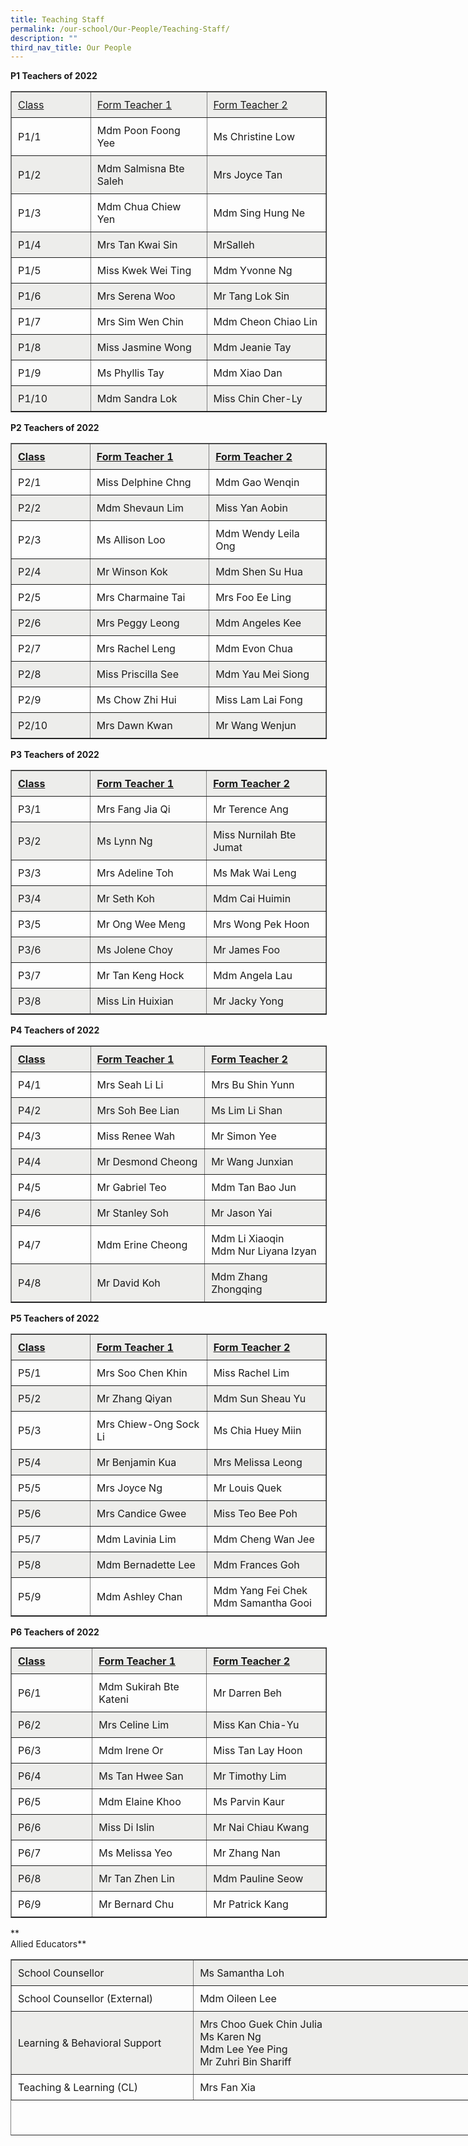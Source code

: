 ```yaml
---
title: Teaching Staff
permalink: /our-school/Our-People/Teaching-Staff/
description: ""
third_nav_title: Our People
---
```

**P1 Teachers of 2022**

<table dir="ltr" border="1" cellspacing="0" cellpadding="0" style="box-sizing: inherit; border-collapse: collapse; border-spacing: 0px;"><colgroup style="box-sizing: inherit;"><col width="175" style="box-sizing: inherit;"><col width="265" style="box-sizing: inherit;"><col width="274" style="box-sizing: inherit;"></colgroup><tbody style="box-sizing: inherit;"><tr style="box-sizing: inherit; background-color: rgb(237, 237, 235);"><td data-sheets-value="{&quot;1&quot;:2,&quot;2&quot;:&quot;Class&quot;}" style="box-sizing: inherit; padding: 10px;"><span style="box-sizing: inherit; text-decoration: underline;">Class</span></td><td data-sheets-value="{&quot;1&quot;:2,&quot;2&quot;:&quot;Form Teacher 1&quot;}" style="box-sizing: inherit; padding: 10px;"><span style="box-sizing: inherit; text-decoration: underline;">Form Teacher 1</span></td><td data-sheets-value="{&quot;1&quot;:2,&quot;2&quot;:&quot;Form Teacher 2&quot;}" style="box-sizing: inherit; padding: 10px;"><span style="box-sizing: inherit; text-decoration: underline;">Form Teacher 2</span></td></tr><tr style="box-sizing: inherit;"><td data-sheets-value="{&quot;1&quot;:2,&quot;2&quot;:&quot;P1/1&quot;}" style="box-sizing: inherit; padding: 10px;">P1/1</td><td data-sheets-value="{&quot;1&quot;:2,&quot;2&quot;:&quot;Poon Foong Yee&quot;}" style="box-sizing: inherit; padding: 10px;">Mdm Poon Foong Yee</td><td data-sheets-value="{&quot;1&quot;:2,&quot;2&quot;:&quot;Christine Low &quot;}" style="box-sizing: inherit; padding: 10px;">Ms Christine Low</td></tr><tr style="box-sizing: inherit; background-color: rgb(237, 237, 235);"><td data-sheets-value="{&quot;1&quot;:2,&quot;2&quot;:&quot;P1/2&quot;}" style="box-sizing: inherit; padding: 10px;">P1/2</td><td data-sheets-value="{&quot;1&quot;:2,&quot;2&quot;:&quot;Salmisna Bte Saleh&quot;}" style="box-sizing: inherit; padding: 10px;">Mdm Salmisna Bte Saleh</td><td data-sheets-value="{&quot;1&quot;:2,&quot;2&quot;:&quot;Joyce Tan&quot;}" style="box-sizing: inherit; padding: 10px;">Mrs Joyce Tan</td></tr><tr style="box-sizing: inherit;"><td data-sheets-value="{&quot;1&quot;:2,&quot;2&quot;:&quot;P1/3&quot;}" style="box-sizing: inherit; padding: 10px;">P1/3</td><td data-sheets-value="{&quot;1&quot;:2,&quot;2&quot;:&quot;Chua Chiew Yen&quot;}" style="box-sizing: inherit; padding: 10px;">Mdm Chua Chiew Yen</td><td data-sheets-value="{&quot;1&quot;:2,&quot;2&quot;:&quot;Sing Hung Ne&quot;}" style="box-sizing: inherit; padding: 10px;">Mdm Sing Hung Ne</td></tr><tr style="box-sizing: inherit; background-color: rgb(237, 237, 235);"><td data-sheets-value="{&quot;1&quot;:2,&quot;2&quot;:&quot;P1/4&quot;}" style="box-sizing: inherit; padding: 10px;">P1/4</td><td data-sheets-value="{&quot;1&quot;:2,&quot;2&quot;:&quot;Tan Kwai Sin&quot;}" style="box-sizing: inherit; padding: 10px;">Mrs Tan Kwai Sin</td><td data-sheets-value="{&quot;1&quot;:2,&quot;2&quot;:&quot;Salleh B Farai Bajrai&quot;}" style="box-sizing: inherit; padding: 10px;">MrSalleh</td></tr><tr style="box-sizing: inherit;"><td data-sheets-value="{&quot;1&quot;:2,&quot;2&quot;:&quot;P1/5&quot;}" style="box-sizing: inherit; padding: 10px;">P1/5</td><td data-sheets-value="{&quot;1&quot;:2,&quot;2&quot;:&quot;Kwek Wei Ting&quot;}" style="box-sizing: inherit; padding: 10px;">Miss Kwek Wei Ting</td><td data-sheets-value="{&quot;1&quot;:2,&quot;2&quot;:&quot;Yvonne Ng&quot;}" style="box-sizing: inherit; padding: 10px;">Mdm Yvonne Ng</td></tr><tr style="box-sizing: inherit; background-color: rgb(237, 237, 235);"><td data-sheets-value="{&quot;1&quot;:2,&quot;2&quot;:&quot;P1/6&quot;}" style="box-sizing: inherit; padding: 10px;">P1/6</td><td data-sheets-value="{&quot;1&quot;:2,&quot;2&quot;:&quot;Serena Woo&quot;}" style="box-sizing: inherit; padding: 10px;">Mrs Serena Woo</td><td data-sheets-value="{&quot;1&quot;:2,&quot;2&quot;:&quot;Tang Lok Sin&quot;}" style="box-sizing: inherit; padding: 10px;">Mr Tang Lok Sin</td></tr><tr style="box-sizing: inherit;"><td data-sheets-value="{&quot;1&quot;:2,&quot;2&quot;:&quot;P1/7&quot;}" style="box-sizing: inherit; padding: 10px;">P1/7</td><td data-sheets-value="{&quot;1&quot;:2,&quot;2&quot;:&quot;Sim Wen Chin&quot;}" style="box-sizing: inherit; padding: 10px;">Mrs Sim Wen Chin</td><td data-sheets-value="{&quot;1&quot;:2,&quot;2&quot;:&quot;Cheon Chiao Lin&quot;}" style="box-sizing: inherit; padding: 10px;">Mdm Cheon Chiao Lin</td></tr><tr style="box-sizing: inherit; background-color: rgb(237, 237, 235);"><td data-sheets-value="{&quot;1&quot;:2,&quot;2&quot;:&quot;P1/8&quot;}" style="box-sizing: inherit; padding: 10px;">P1/8</td><td data-sheets-value="{&quot;1&quot;:2,&quot;2&quot;:&quot;Jasmine Wong&quot;}" style="box-sizing: inherit; padding: 10px;">Miss Jasmine Wong</td><td data-sheets-value="{&quot;1&quot;:2,&quot;2&quot;:&quot;Jeanie Tay&quot;}" style="box-sizing: inherit; padding: 10px;">Mdm Jeanie Tay</td></tr><tr style="box-sizing: inherit;"><td data-sheets-value="{&quot;1&quot;:2,&quot;2&quot;:&quot;P1/9&quot;}" style="box-sizing: inherit; padding: 10px;">P1/9</td><td data-sheets-value="{&quot;1&quot;:2,&quot;2&quot;:&quot;Phyllis Tay&quot;}" style="box-sizing: inherit; padding: 10px;">Ms Phyllis Tay</td><td data-sheets-value="{&quot;1&quot;:2,&quot;2&quot;:&quot;Xiao Dan&quot;}" style="box-sizing: inherit; padding: 10px;">Mdm Xiao Dan</td></tr><tr style="box-sizing: inherit; background-color: rgb(237, 237, 235);"><td data-sheets-value="{&quot;1&quot;:2,&quot;2&quot;:&quot;P1/10&quot;}" style="box-sizing: inherit; padding: 10px;">P1/10</td><td data-sheets-value="{&quot;1&quot;:2,&quot;2&quot;:&quot;Sandra Lok&quot;}" style="box-sizing: inherit; padding: 10px;">Mdm Sandra Lok</td><td data-sheets-value="{&quot;1&quot;:2,&quot;2&quot;:&quot;Chin Cher-Ly&quot;}" style="box-sizing: inherit; padding: 10px;">Miss Chin Cher-Ly</td></tr></tbody></table>

**P2 Teachers of 2022**

<table dir="ltr" border="1" cellspacing="0" cellpadding="0" style="box-sizing: inherit; border-collapse: collapse; border-spacing: 0px;"><colgroup style="box-sizing: inherit;"><col width="175" style="box-sizing: inherit;"><col width="265" style="box-sizing: inherit;"><col width="274" style="box-sizing: inherit;"></colgroup><tbody style="box-sizing: inherit;"><tr style="box-sizing: inherit; background-color: rgb(237, 237, 235);"><td data-sheets-value="{&quot;1&quot;:2,&quot;2&quot;:&quot;Class&quot;}" style="box-sizing: inherit; padding: 10px;"><span style="box-sizing: inherit; text-decoration: underline;"><strong style="box-sizing: inherit; font-weight: bold;">Class</strong></span></td><td data-sheets-value="{&quot;1&quot;:2,&quot;2&quot;:&quot;Form Teacher 1&quot;}" style="box-sizing: inherit; padding: 10px;"><span style="box-sizing: inherit; text-decoration: underline;"><strong style="box-sizing: inherit; font-weight: bold;">Form Teacher 1</strong></span></td><td data-sheets-value="{&quot;1&quot;:2,&quot;2&quot;:&quot;Form Teacher 2&quot;}" style="box-sizing: inherit; padding: 10px;"><span style="box-sizing: inherit; text-decoration: underline;"><strong style="box-sizing: inherit; font-weight: bold;">Form Teacher 2</strong></span></td></tr><tr style="box-sizing: inherit;"><td data-sheets-value="{&quot;1&quot;:2,&quot;2&quot;:&quot;P2/1&quot;}" style="box-sizing: inherit; padding: 10px;">P2/1</td><td data-sheets-value="{&quot;1&quot;:2,&quot;2&quot;:&quot;Delphine Chng&quot;}" style="box-sizing: inherit; padding: 10px;">Miss Delphine Chng</td><td data-sheets-value="{&quot;1&quot;:2,&quot;2&quot;:&quot;Gao Wenqin&quot;}" style="box-sizing: inherit; padding: 10px;">Mdm Gao Wenqin</td></tr><tr style="box-sizing: inherit; background-color: rgb(237, 237, 235);"><td data-sheets-value="{&quot;1&quot;:2,&quot;2&quot;:&quot;P2/2&quot;}" style="box-sizing: inherit; padding: 10px;">P2/2</td><td data-sheets-value="{&quot;1&quot;:2,&quot;2&quot;:&quot;Shevaun Lim&quot;}" style="box-sizing: inherit; padding: 10px;">Mdm Shevaun Lim</td><td data-sheets-value="{&quot;1&quot;:2,&quot;2&quot;:&quot;Yan Aobin&quot;}" style="box-sizing: inherit; padding: 10px;">Miss Yan Aobin</td></tr><tr style="box-sizing: inherit;"><td data-sheets-value="{&quot;1&quot;:2,&quot;2&quot;:&quot;P2/3&quot;}" style="box-sizing: inherit; padding: 10px;">P2/3</td><td data-sheets-value="{&quot;1&quot;:2,&quot;2&quot;:&quot;Allison Loo&quot;}" style="box-sizing: inherit; padding: 10px;">Ms Allison Loo</td><td data-sheets-value="{&quot;1&quot;:2,&quot;2&quot;:&quot;Wendy Leila Ong&quot;}" style="box-sizing: inherit; padding: 10px;">Mdm Wendy Leila Ong</td></tr><tr style="box-sizing: inherit; background-color: rgb(237, 237, 235);"><td data-sheets-value="{&quot;1&quot;:2,&quot;2&quot;:&quot;P2/4&quot;}" style="box-sizing: inherit; padding: 10px;">P2/4</td><td data-sheets-value="{&quot;1&quot;:2,&quot;2&quot;:&quot;Winson Kok&quot;}" style="box-sizing: inherit; padding: 10px;">Mr Winson Kok</td><td data-sheets-value="{&quot;1&quot;:2,&quot;2&quot;:&quot;Shen Su Hua&quot;}" style="box-sizing: inherit; padding: 10px;">Mdm Shen Su Hua</td></tr><tr style="box-sizing: inherit;"><td data-sheets-value="{&quot;1&quot;:2,&quot;2&quot;:&quot;P2/5&quot;}" style="box-sizing: inherit; padding: 10px;">P2/5</td><td data-sheets-value="{&quot;1&quot;:2,&quot;2&quot;:&quot;Charmaine Tai&quot;}" style="box-sizing: inherit; padding: 10px;">Mrs Charmaine Tai</td><td data-sheets-value="{&quot;1&quot;:2,&quot;2&quot;:&quot;Foo Ee Ling&quot;}" style="box-sizing: inherit; padding: 10px;">Mrs Foo Ee Ling</td></tr><tr style="box-sizing: inherit; background-color: rgb(237, 237, 235);"><td data-sheets-value="{&quot;1&quot;:2,&quot;2&quot;:&quot;P2/6&quot;}" style="box-sizing: inherit; padding: 10px;">P2/6</td><td data-sheets-value="{&quot;1&quot;:2,&quot;2&quot;:&quot;Peggy Leong&quot;}" style="box-sizing: inherit; padding: 10px;">Mrs Peggy Leong</td><td data-sheets-value="{&quot;1&quot;:2,&quot;2&quot;:&quot;Angeles Kee&quot;}" style="box-sizing: inherit; padding: 10px;">Mdm Angeles Kee</td></tr><tr style="box-sizing: inherit;"><td data-sheets-value="{&quot;1&quot;:2,&quot;2&quot;:&quot;P2/7&quot;}" style="box-sizing: inherit; padding: 10px;">P2/7</td><td data-sheets-value="{&quot;1&quot;:2,&quot;2&quot;:&quot;Rachel Koh&quot;}" style="box-sizing: inherit; padding: 10px;">Mrs Rachel Leng</td><td data-sheets-value="{&quot;1&quot;:2,&quot;2&quot;:&quot;Evon Chua&quot;}" style="box-sizing: inherit; padding: 10px;">Mdm Evon Chua</td></tr><tr style="box-sizing: inherit; background-color: rgb(237, 237, 235);"><td data-sheets-value="{&quot;1&quot;:2,&quot;2&quot;:&quot;P2/8&quot;}" style="box-sizing: inherit; padding: 10px;">P2/8</td><td data-sheets-value="{&quot;1&quot;:2,&quot;2&quot;:&quot;Priscilla See&quot;}" style="box-sizing: inherit; padding: 10px;">Miss Priscilla See</td><td data-sheets-value="{&quot;1&quot;:2,&quot;2&quot;:&quot;Yau Mei Siong&quot;}" style="box-sizing: inherit; padding: 10px;">Mdm Yau Mei Siong</td></tr><tr style="box-sizing: inherit;"><td data-sheets-value="{&quot;1&quot;:2,&quot;2&quot;:&quot;P2/9&quot;}" style="box-sizing: inherit; padding: 10px;">P2/9</td><td data-sheets-value="{&quot;1&quot;:2,&quot;2&quot;:&quot;Chow Zhi Hui&quot;}" style="box-sizing: inherit; padding: 10px;">Ms Chow Zhi Hui</td><td data-sheets-value="{&quot;1&quot;:2,&quot;2&quot;:&quot;Lam Lai Fong&quot;}" style="box-sizing: inherit; padding: 10px;">Miss Lam Lai Fong</td></tr><tr style="box-sizing: inherit; background-color: rgb(237, 237, 235);"><td data-sheets-value="{&quot;1&quot;:2,&quot;2&quot;:&quot;P2/10&quot;}" style="box-sizing: inherit; padding: 10px;">P2/10</td><td data-sheets-value="{&quot;1&quot;:2,&quot;2&quot;:&quot;Dawn Kwan&quot;}" style="box-sizing: inherit; padding: 10px;">Mrs Dawn Kwan</td><td data-sheets-value="{&quot;1&quot;:2,&quot;2&quot;:&quot;Wang Wenjun&quot;}" style="box-sizing: inherit; padding: 10px;">Mr Wang Wenjun</td></tr></tbody></table>

**P3 Teachers of 2022**

<table dir="ltr" border="1" cellspacing="0" cellpadding="0" style="box-sizing: inherit; border-collapse: collapse; border-spacing: 0px;"><colgroup style="box-sizing: inherit;"><col width="175" style="box-sizing: inherit;"><col width="265" style="box-sizing: inherit;"><col width="274" style="box-sizing: inherit;"></colgroup><tbody style="box-sizing: inherit;"><tr style="box-sizing: inherit; background-color: rgb(237, 237, 235);"><td data-sheets-value="{&quot;1&quot;:2,&quot;2&quot;:&quot;Class&quot;}" style="box-sizing: inherit; padding: 10px;"><span style="box-sizing: inherit; text-decoration: underline;"><strong style="box-sizing: inherit; font-weight: bold;">Class</strong></span></td><td data-sheets-value="{&quot;1&quot;:2,&quot;2&quot;:&quot;Form Teacher 1&quot;}" style="box-sizing: inherit; padding: 10px;"><span style="box-sizing: inherit; text-decoration: underline;"><strong style="box-sizing: inherit; font-weight: bold;">Form Teacher 1</strong></span></td><td data-sheets-value="{&quot;1&quot;:2,&quot;2&quot;:&quot;Form Teacher 2&quot;}" style="box-sizing: inherit; padding: 10px;"><span style="box-sizing: inherit; text-decoration: underline;"><strong style="box-sizing: inherit; font-weight: bold;">Form Teacher 2</strong></span></td></tr><tr style="box-sizing: inherit;"><td data-sheets-value="{&quot;1&quot;:2,&quot;2&quot;:&quot;P3/1&quot;}" style="box-sizing: inherit; padding: 10px;">P3/1</td><td data-sheets-value="{&quot;1&quot;:2,&quot;2&quot;:&quot;Fang Jia Qi&quot;}" style="box-sizing: inherit; padding: 10px;">Mrs Fang Jia Qi</td><td data-sheets-value="{&quot;1&quot;:2,&quot;2&quot;:&quot;Terence Ang&quot;}" style="box-sizing: inherit; padding: 10px;">Mr Terence Ang</td></tr><tr style="box-sizing: inherit; background-color: rgb(237, 237, 235);"><td data-sheets-value="{&quot;1&quot;:2,&quot;2&quot;:&quot;P3/2&quot;}" style="box-sizing: inherit; padding: 10px;">P3/2</td><td data-sheets-value="{&quot;1&quot;:2,&quot;2&quot;:&quot;Lynn Ng&quot;}" style="box-sizing: inherit; padding: 10px;">Ms Lynn Ng</td><td data-sheets-value="{&quot;1&quot;:2,&quot;2&quot;:&quot;Nurnilah Bte Jumat&quot;}" style="box-sizing: inherit; padding: 10px;">Miss Nurnilah Bte Jumat</td></tr><tr style="box-sizing: inherit;"><td data-sheets-value="{&quot;1&quot;:2,&quot;2&quot;:&quot;P3/3&quot;}" style="box-sizing: inherit; padding: 10px;">P3/3</td><td data-sheets-value="{&quot;1&quot;:2,&quot;2&quot;:&quot;Adeline Toh&quot;}" style="box-sizing: inherit; padding: 10px;">Mrs Adeline Toh</td><td data-sheets-value="{&quot;1&quot;:2,&quot;2&quot;:&quot;Mak Wai Leng&quot;}" style="box-sizing: inherit; padding: 10px;">Ms Mak Wai Leng</td></tr><tr style="box-sizing: inherit; background-color: rgb(237, 237, 235);"><td data-sheets-value="{&quot;1&quot;:2,&quot;2&quot;:&quot;P3/4&quot;}" style="box-sizing: inherit; padding: 10px;">P3/4</td><td data-sheets-value="{&quot;1&quot;:2,&quot;2&quot;:&quot;Seth Koh&quot;}" style="box-sizing: inherit; padding: 10px;">Mr Seth Koh</td><td data-sheets-value="{&quot;1&quot;:2,&quot;2&quot;:&quot;Cai Huimin&quot;}" style="box-sizing: inherit; padding: 10px;">Mdm Cai Huimin</td></tr><tr style="box-sizing: inherit;"><td data-sheets-value="{&quot;1&quot;:2,&quot;2&quot;:&quot;P3/5&quot;}" style="box-sizing: inherit; padding: 10px;">P3/5</td><td data-sheets-value="{&quot;1&quot;:2,&quot;2&quot;:&quot;Ong Wee Meng&quot;}" style="box-sizing: inherit; padding: 10px;">Mr Ong Wee Meng</td><td data-sheets-value="{&quot;1&quot;:2,&quot;2&quot;:&quot;Wong Pek Hoon&quot;}" style="box-sizing: inherit; padding: 10px;">Mrs Wong Pek Hoon</td></tr><tr style="box-sizing: inherit; background-color: rgb(237, 237, 235);"><td data-sheets-value="{&quot;1&quot;:2,&quot;2&quot;:&quot;P3/6&quot;}" style="box-sizing: inherit; padding: 10px;">P3/6</td><td data-sheets-value="{&quot;1&quot;:2,&quot;2&quot;:&quot;Jolene Choy&quot;}" style="box-sizing: inherit; padding: 10px;">Ms Jolene Choy</td><td data-sheets-value="{&quot;1&quot;:2,&quot;2&quot;:&quot;James Foo&quot;}" style="box-sizing: inherit; padding: 10px;">Mr James Foo</td></tr><tr style="box-sizing: inherit;"><td data-sheets-value="{&quot;1&quot;:2,&quot;2&quot;:&quot;P3/7&quot;}" style="box-sizing: inherit; padding: 10px;">P3/7</td><td data-sheets-value="{&quot;1&quot;:2,&quot;2&quot;:&quot;Tan Keng Hock&quot;}" style="box-sizing: inherit; padding: 10px;">Mr Tan Keng Hock</td><td data-sheets-value="{&quot;1&quot;:2,&quot;2&quot;:&quot;Angela Lau&quot;}" style="box-sizing: inherit; padding: 10px;">Mdm Angela Lau</td></tr><tr style="box-sizing: inherit; background-color: rgb(237, 237, 235);"><td data-sheets-value="{&quot;1&quot;:2,&quot;2&quot;:&quot;P3/8&quot;}" style="box-sizing: inherit; padding: 10px;">P3/8</td><td data-sheets-value="{&quot;1&quot;:2,&quot;2&quot;:&quot;Lin Huixian&quot;}" style="box-sizing: inherit; padding: 10px;">Miss Lin Huixian</td><td data-sheets-value="{&quot;1&quot;:2,&quot;2&quot;:&quot;Jacky Yong&quot;}" style="box-sizing: inherit; padding: 10px;">Mr Jacky Yong</td></tr></tbody></table>

**P4 Teachers of 2022**

<table dir="ltr" border="1" cellspacing="0" cellpadding="0" style="box-sizing: inherit; border-collapse: collapse; border-spacing: 0px;"><colgroup style="box-sizing: inherit;"><col width="175" style="box-sizing: inherit;"><col width="252" style="box-sizing: inherit;"><col width="265" style="box-sizing: inherit;"></colgroup><tbody style="box-sizing: inherit;"><tr style="box-sizing: inherit; background-color: rgb(237, 237, 235);"><td data-sheets-value="{&quot;1&quot;:2,&quot;2&quot;:&quot;Class&quot;}" style="box-sizing: inherit; padding: 10px;"><span style="box-sizing: inherit; text-decoration: underline;"><strong style="box-sizing: inherit; font-weight: bold;">Class</strong></span></td><td data-sheets-value="{&quot;1&quot;:2,&quot;2&quot;:&quot;Form Teacher 1&quot;}" style="box-sizing: inherit; padding: 10px;"><span style="box-sizing: inherit; text-decoration: underline;"><strong style="box-sizing: inherit; font-weight: bold;">Form Teacher 1</strong></span></td><td data-sheets-value="{&quot;1&quot;:2,&quot;2&quot;:&quot;Form Teacher 2&quot;}" style="box-sizing: inherit; padding: 10px;"><span style="box-sizing: inherit; text-decoration: underline;"><strong style="box-sizing: inherit; font-weight: bold;">Form Teacher 2</strong></span></td></tr><tr style="box-sizing: inherit;"><td data-sheets-value="{&quot;1&quot;:2,&quot;2&quot;:&quot;P4/1&quot;}" style="box-sizing: inherit; padding: 10px;">P4/1</td><td data-sheets-value="{&quot;1&quot;:2,&quot;2&quot;:&quot;Seah Li Li&quot;}" style="box-sizing: inherit; padding: 10px;">Mrs Seah Li Li</td><td data-sheets-value="{&quot;1&quot;:2,&quot;2&quot;:&quot;Bu Shin Yunn&quot;}" style="box-sizing: inherit; padding: 10px;">Mrs Bu Shin Yunn</td></tr><tr style="box-sizing: inherit; background-color: rgb(237, 237, 235);"><td data-sheets-value="{&quot;1&quot;:2,&quot;2&quot;:&quot;P4/2&quot;}" style="box-sizing: inherit; padding: 10px;">P4/2</td><td data-sheets-value="{&quot;1&quot;:2,&quot;2&quot;:&quot;Soh Bee Lian&quot;}" style="box-sizing: inherit; padding: 10px;">Mrs Soh Bee Lian</td><td data-sheets-value="{&quot;1&quot;:2,&quot;2&quot;:&quot;Lim Li Shan&quot;}" data-sheets-numberformat="{&quot;1&quot;:1}" style="box-sizing: inherit; padding: 10px;">Ms Lim Li Shan</td></tr><tr style="box-sizing: inherit;"><td data-sheets-value="{&quot;1&quot;:2,&quot;2&quot;:&quot;P4/3&quot;}" style="box-sizing: inherit; padding: 10px;">P4/3</td><td data-sheets-value="{&quot;1&quot;:2,&quot;2&quot;:&quot;Renee Wah&quot;}" style="box-sizing: inherit; padding: 10px;">Miss Renee Wah</td><td data-sheets-value="{&quot;1&quot;:2,&quot;2&quot;:&quot;Simon Yee&quot;}" data-sheets-numberformat="{&quot;1&quot;:1}" style="box-sizing: inherit; padding: 10px;">Mr Simon Yee</td></tr><tr style="box-sizing: inherit; background-color: rgb(237, 237, 235);"><td data-sheets-value="{&quot;1&quot;:2,&quot;2&quot;:&quot;P4/4&quot;}" style="box-sizing: inherit; padding: 10px;">P4/4</td><td data-sheets-value="{&quot;1&quot;:2,&quot;2&quot;:&quot;Desmond Cheong&quot;}" style="box-sizing: inherit; padding: 10px;">Mr Desmond Cheong</td><td data-sheets-value="{&quot;1&quot;:2,&quot;2&quot;:&quot;Wang Junxian\nNur Liyana Izyan&quot;}" style="box-sizing: inherit; padding: 10px;">Mr Wang Junxian</td></tr><tr style="box-sizing: inherit;"><td data-sheets-value="{&quot;1&quot;:2,&quot;2&quot;:&quot;P4/5&quot;}" style="box-sizing: inherit; padding: 10px;">P4/5</td><td data-sheets-value="{&quot;1&quot;:2,&quot;2&quot;:&quot;Gabriel Teo&quot;}" style="box-sizing: inherit; padding: 10px;">Mr Gabriel Teo</td><td data-sheets-value="{&quot;1&quot;:2,&quot;2&quot;:&quot;Nur Liyana Izyan&quot;}" style="box-sizing: inherit; padding: 10px;">Mdm Tan Bao Jun</td></tr><tr style="box-sizing: inherit; background-color: rgb(237, 237, 235);"><td data-sheets-value="{&quot;1&quot;:2,&quot;2&quot;:&quot;P4/6&quot;}" style="box-sizing: inherit; padding: 10px;">P4/6</td><td data-sheets-value="{&quot;1&quot;:2,&quot;2&quot;:&quot;Stanley Soh&quot;}" data-sheets-numberformat="{&quot;1&quot;:1}" style="box-sizing: inherit; padding: 10px;">Mr Stanley Soh</td><td data-sheets-value="{&quot;1&quot;:2,&quot;2&quot;:&quot;Jason Yai&quot;}" style="box-sizing: inherit; padding: 10px;">Mr Jason Yai</td></tr><tr style="box-sizing: inherit;"><td data-sheets-value="{&quot;1&quot;:2,&quot;2&quot;:&quot;P4/7&quot;}" style="box-sizing: inherit; padding: 10px;">P4/7</td><td data-sheets-value="{&quot;1&quot;:2,&quot;2&quot;:&quot;Erine Cheong&quot;}" style="box-sizing: inherit; padding: 10px;">Mdm Erine Cheong</td><td data-sheets-value="{&quot;1&quot;:2,&quot;2&quot;:&quot;Li Xiaoqin&quot;}" data-sheets-numberformat="{&quot;1&quot;:1}" style="box-sizing: inherit; padding: 10px;">Mdm Li Xiaoqin<br style="box-sizing: inherit;">Mdm Nur Liyana Izyan</td></tr><tr style="box-sizing: inherit; background-color: rgb(237, 237, 235);"><td data-sheets-value="{&quot;1&quot;:2,&quot;2&quot;:&quot;P4/8&quot;}" style="box-sizing: inherit; padding: 10px;">P4/8</td><td data-sheets-value="{&quot;1&quot;:2,&quot;2&quot;:&quot;David Koh &quot;}" style="box-sizing: inherit; padding: 10px;">Mr David Koh</td><td data-sheets-value="{&quot;1&quot;:2,&quot;2&quot;:&quot;Zhang Zhongqing&quot;}" data-sheets-numberformat="{&quot;1&quot;:1}" style="box-sizing: inherit; padding: 10px;">Mdm Zhang Zhongqing</td></tr></tbody></table>

**P5 Teachers of 2022**

<table dir="ltr" border="1" cellspacing="0" cellpadding="0" style="box-sizing: inherit; border-collapse: collapse; border-spacing: 0px;"><colgroup style="box-sizing: inherit;"><col width="175" style="box-sizing: inherit;"><col width="252" style="box-sizing: inherit;"><col width="265" style="box-sizing: inherit;"></colgroup><tbody style="box-sizing: inherit;"><tr style="box-sizing: inherit; background-color: rgb(237, 237, 235);"><td data-sheets-value="{&quot;1&quot;:2,&quot;2&quot;:&quot;Class&quot;}" style="box-sizing: inherit; padding: 10px;"><span style="box-sizing: inherit; text-decoration: underline;"><strong style="box-sizing: inherit; font-weight: bold;">Class</strong></span></td><td data-sheets-value="{&quot;1&quot;:2,&quot;2&quot;:&quot;Form Teacher 1&quot;}" style="box-sizing: inherit; padding: 10px;"><span style="box-sizing: inherit; text-decoration: underline;"><strong style="box-sizing: inherit; font-weight: bold;">Form Teacher 1</strong></span></td><td data-sheets-value="{&quot;1&quot;:2,&quot;2&quot;:&quot;Form Teacher 2&quot;}" style="box-sizing: inherit; padding: 10px;"><span style="box-sizing: inherit; text-decoration: underline;"><strong style="box-sizing: inherit; font-weight: bold;">Form Teacher 2</strong></span></td></tr><tr style="box-sizing: inherit;"><td data-sheets-value="{&quot;1&quot;:2,&quot;2&quot;:&quot;P5/1&quot;}" style="box-sizing: inherit; padding: 10px;">P5/1</td><td data-sheets-value="{&quot;1&quot;:2,&quot;2&quot;:&quot;Soo Chen Khin&quot;}" style="box-sizing: inherit; padding: 10px;">Mrs Soo Chen Khin</td><td data-sheets-value="{&quot;1&quot;:2,&quot;2&quot;:&quot;Rachel Lim&quot;}" style="box-sizing: inherit; padding: 10px;">Miss Rachel Lim</td></tr><tr style="box-sizing: inherit; background-color: rgb(237, 237, 235);"><td data-sheets-value="{&quot;1&quot;:2,&quot;2&quot;:&quot;P5/2&quot;}" style="box-sizing: inherit; padding: 10px;">P5/2</td><td data-sheets-value="{&quot;1&quot;:2,&quot;2&quot;:&quot;Zhang Qiyan&quot;}" style="box-sizing: inherit; padding: 10px;">Mr Zhang Qiyan</td><td data-sheets-value="{&quot;1&quot;:2,&quot;2&quot;:&quot;Sun Sheau Yu&quot;}" style="box-sizing: inherit; padding: 10px;">Mdm Sun Sheau Yu</td></tr><tr style="box-sizing: inherit;"><td data-sheets-value="{&quot;1&quot;:2,&quot;2&quot;:&quot;P5/3&quot;}" style="box-sizing: inherit; padding: 10px;">P5/3</td><td data-sheets-value="{&quot;1&quot;:2,&quot;2&quot;:&quot;Chiew-Ong Sock Li&quot;}" style="box-sizing: inherit; padding: 10px;">Mrs Chiew-Ong Sock Li</td><td data-sheets-value="{&quot;1&quot;:2,&quot;2&quot;:&quot;Chia Huey Miin&quot;}" style="box-sizing: inherit; padding: 10px;">Ms Chia Huey Miin</td></tr><tr style="box-sizing: inherit; background-color: rgb(237, 237, 235);"><td data-sheets-value="{&quot;1&quot;:2,&quot;2&quot;:&quot;P5/4&quot;}" style="box-sizing: inherit; padding: 10px;">P5/4</td><td data-sheets-value="{&quot;1&quot;:2,&quot;2&quot;:&quot;Benjamin Kua&quot;}" style="box-sizing: inherit; padding: 10px;">Mr Benjamin Kua</td><td data-sheets-value="{&quot;1&quot;:2,&quot;2&quot;:&quot;Melissa Leong&quot;}" style="box-sizing: inherit; padding: 10px;">Mrs Melissa Leong</td></tr><tr style="box-sizing: inherit;"><td data-sheets-value="{&quot;1&quot;:2,&quot;2&quot;:&quot;P5/5&quot;}" style="box-sizing: inherit; padding: 10px;">P5/5</td><td data-sheets-value="{&quot;1&quot;:2,&quot;2&quot;:&quot;Joyce Ng&quot;}" style="box-sizing: inherit; padding: 10px;">Mrs Joyce Ng</td><td data-sheets-value="{&quot;1&quot;:2,&quot;2&quot;:&quot;Louis Quek&quot;}" style="box-sizing: inherit; padding: 10px;">Mr Louis Quek</td></tr><tr style="box-sizing: inherit; background-color: rgb(237, 237, 235);"><td data-sheets-value="{&quot;1&quot;:2,&quot;2&quot;:&quot;P5/6&quot;}" style="box-sizing: inherit; padding: 10px;">P5/6</td><td data-sheets-value="{&quot;1&quot;:2,&quot;2&quot;:&quot;Candice Chong&quot;}" style="box-sizing: inherit; padding: 10px;">Mrs Candice Gwee</td><td data-sheets-value="{&quot;1&quot;:2,&quot;2&quot;:&quot;Teo Bee Poh&quot;}" style="box-sizing: inherit; padding: 10px;">Miss Teo Bee Poh</td></tr><tr style="box-sizing: inherit;"><td data-sheets-value="{&quot;1&quot;:2,&quot;2&quot;:&quot;P5/7&quot;}" style="box-sizing: inherit; padding: 10px;">P5/7</td><td data-sheets-value="{&quot;1&quot;:2,&quot;2&quot;:&quot;Lavinia Lim&quot;}" style="box-sizing: inherit; padding: 10px;">Mdm Lavinia Lim</td><td data-sheets-value="{&quot;1&quot;:2,&quot;2&quot;:&quot;Cheng Wan Jee&quot;}" data-sheets-numberformat="{&quot;1&quot;:1}" style="box-sizing: inherit; padding: 10px;">Mdm Cheng Wan Jee</td></tr><tr style="box-sizing: inherit; background-color: rgb(237, 237, 235);"><td data-sheets-value="{&quot;1&quot;:2,&quot;2&quot;:&quot;P5/8&quot;}" style="box-sizing: inherit; padding: 10px;">P5/8</td><td data-sheets-value="{&quot;1&quot;:2,&quot;2&quot;:&quot;Bernadette Lee&quot;}" style="box-sizing: inherit; padding: 10px;">Mdm Bernadette Lee</td><td data-sheets-value="{&quot;1&quot;:2,&quot;2&quot;:&quot;Frances Goh&quot;}" style="box-sizing: inherit; padding: 10px;">Mdm Frances Goh</td></tr><tr style="box-sizing: inherit;"><td data-sheets-value="{&quot;1&quot;:2,&quot;2&quot;:&quot;P5/9&quot;}" style="box-sizing: inherit; padding: 10px;">P5/9</td><td data-sheets-value="{&quot;1&quot;:2,&quot;2&quot;:&quot;Ashley Pillay&quot;}" style="box-sizing: inherit; padding: 10px;">Mdm Ashley Chan</td><td data-sheets-value="{&quot;1&quot;:2,&quot;2&quot;:&quot;Yang Fei Chek\nSamantha Gooi&quot;}" style="box-sizing: inherit; padding: 10px;">Mdm Yang Fei Chek<br style="box-sizing: inherit;">Mdm Samantha Gooi</td></tr></tbody></table>

**P6 Teachers of 2022**

<table dir="ltr" border="1" cellspacing="0" cellpadding="0" style="box-sizing: inherit; border-collapse: collapse; border-spacing: 0px;"><colgroup style="box-sizing: inherit;"><col width="175" style="box-sizing: inherit;"><col width="252" style="box-sizing: inherit;"><col width="265" style="box-sizing: inherit;"></colgroup><tbody style="box-sizing: inherit;"><tr style="box-sizing: inherit; background-color: rgb(237, 237, 235);"><td data-sheets-value="{&quot;1&quot;:2,&quot;2&quot;:&quot;Class&quot;}" style="box-sizing: inherit; padding: 10px;"><span style="box-sizing: inherit; text-decoration: underline;"><strong style="box-sizing: inherit; font-weight: bold;">Class</strong></span></td><td data-sheets-value="{&quot;1&quot;:2,&quot;2&quot;:&quot;Form Teacher 1&quot;}" style="box-sizing: inherit; padding: 10px;"><span style="box-sizing: inherit; text-decoration: underline;"><strong style="box-sizing: inherit; font-weight: bold;">Form Teacher 1</strong></span></td><td data-sheets-value="{&quot;1&quot;:2,&quot;2&quot;:&quot;Form Teacher 2&quot;}" style="box-sizing: inherit; padding: 10px;"><span style="box-sizing: inherit; text-decoration: underline;"><strong style="box-sizing: inherit; font-weight: bold;">Form Teacher 2</strong></span></td></tr><tr style="box-sizing: inherit;"><td data-sheets-value="{&quot;1&quot;:2,&quot;2&quot;:&quot;P6/1&quot;}" style="box-sizing: inherit; padding: 10px;">P6/1</td><td data-sheets-value="{&quot;1&quot;:2,&quot;2&quot;:&quot;Sukirah Bte Kateni&quot;}" style="box-sizing: inherit; padding: 10px;">Mdm Sukirah Bte Kateni</td><td data-sheets-value="{&quot;1&quot;:2,&quot;2&quot;:&quot;Darren Beh&quot;}" style="box-sizing: inherit; padding: 10px;">Mr Darren Beh</td></tr><tr style="box-sizing: inherit; background-color: rgb(237, 237, 235);"><td data-sheets-value="{&quot;1&quot;:2,&quot;2&quot;:&quot;P6/2&quot;}" style="box-sizing: inherit; padding: 10px;">P6/2</td><td data-sheets-value="{&quot;1&quot;:2,&quot;2&quot;:&quot;Celine Lim&quot;}" style="box-sizing: inherit; padding: 10px;">Mrs Celine Lim</td><td data-sheets-value="{&quot;1&quot;:2,&quot;2&quot;:&quot;Kan Chia-Yu&quot;}" style="box-sizing: inherit; padding: 10px;">Miss Kan Chia-Yu</td></tr><tr style="box-sizing: inherit;"><td data-sheets-value="{&quot;1&quot;:2,&quot;2&quot;:&quot;P6/3&quot;}" style="box-sizing: inherit; padding: 10px;">P6/3</td><td data-sheets-value="{&quot;1&quot;:2,&quot;2&quot;:&quot;Irene Or&quot;}" style="box-sizing: inherit; padding: 10px;">Mdm Irene Or</td><td data-sheets-value="{&quot;1&quot;:2,&quot;2&quot;:&quot;Tan Lay Hoon&quot;}" data-sheets-numberformat="{&quot;1&quot;:1}" style="box-sizing: inherit; padding: 10px;">Miss Tan Lay Hoon</td></tr><tr style="box-sizing: inherit; background-color: rgb(237, 237, 235);"><td data-sheets-value="{&quot;1&quot;:2,&quot;2&quot;:&quot;P6/4&quot;}" style="box-sizing: inherit; padding: 10px;">P6/4</td><td data-sheets-value="{&quot;1&quot;:2,&quot;2&quot;:&quot;Tan Hwee San&quot;}" style="box-sizing: inherit; padding: 10px;">Ms Tan Hwee San</td><td data-sheets-value="{&quot;1&quot;:2,&quot;2&quot;:&quot;Timothy Lim&quot;}" style="box-sizing: inherit; padding: 10px;">Mr Timothy Lim</td></tr><tr style="box-sizing: inherit;"><td data-sheets-value="{&quot;1&quot;:2,&quot;2&quot;:&quot;P6/5&quot;}" style="box-sizing: inherit; padding: 10px;">P6/5</td><td data-sheets-value="{&quot;1&quot;:2,&quot;2&quot;:&quot;Elaine Khoo&quot;}" style="box-sizing: inherit; padding: 10px;">Mdm Elaine Khoo</td><td data-sheets-value="{&quot;1&quot;:2,&quot;2&quot;:&quot;Parvin Kaur&quot;}" style="box-sizing: inherit; padding: 10px;">Ms Parvin Kaur</td></tr><tr style="box-sizing: inherit; background-color: rgb(237, 237, 235);"><td data-sheets-value="{&quot;1&quot;:2,&quot;2&quot;:&quot;P6/6&quot;}" style="box-sizing: inherit; padding: 10px;">P6/6</td><td data-sheets-value="{&quot;1&quot;:2,&quot;2&quot;:&quot;Di Islin&quot;}" style="box-sizing: inherit; padding: 10px;">Miss Di Islin</td><td data-sheets-value="{&quot;1&quot;:2,&quot;2&quot;:&quot;Nai Chiau Kwang&quot;}" style="box-sizing: inherit; padding: 10px;">Mr Nai Chiau Kwang</td></tr><tr style="box-sizing: inherit;"><td data-sheets-value="{&quot;1&quot;:2,&quot;2&quot;:&quot;P6/7&quot;}" style="box-sizing: inherit; padding: 10px;">P6/7</td><td data-sheets-value="{&quot;1&quot;:2,&quot;2&quot;:&quot;Melissa Yeo&quot;}" style="box-sizing: inherit; padding: 10px;">Ms Melissa Yeo</td><td data-sheets-value="{&quot;1&quot;:2,&quot;2&quot;:&quot;Zhang Nan&quot;}" style="box-sizing: inherit; padding: 10px;">Mr Zhang Nan</td></tr><tr style="box-sizing: inherit; background-color: rgb(237, 237, 235);"><td data-sheets-value="{&quot;1&quot;:2,&quot;2&quot;:&quot;P6/8&quot;}" style="box-sizing: inherit; padding: 10px;">P6/8</td><td data-sheets-value="{&quot;1&quot;:2,&quot;2&quot;:&quot;Tan Zhen Lin&quot;}" data-sheets-numberformat="{&quot;1&quot;:1}" style="box-sizing: inherit; padding: 10px;">Mr Tan Zhen Lin</td><td data-sheets-value="{&quot;1&quot;:2,&quot;2&quot;:&quot;Pauline Seow&quot;}" data-sheets-numberformat="{&quot;1&quot;:1}" style="box-sizing: inherit; padding: 10px;">Mdm Pauline Seow</td></tr><tr style="box-sizing: inherit;"><td data-sheets-value="{&quot;1&quot;:2,&quot;2&quot;:&quot;P6/9&quot;}" style="box-sizing: inherit; padding: 10px;">P6/9</td><td data-sheets-value="{&quot;1&quot;:2,&quot;2&quot;:&quot;Bernard Chu&quot;}" data-sheets-numberformat="{&quot;1&quot;:1}" style="box-sizing: inherit; padding: 10px;">Mr Bernard Chu</td><td data-sheets-value="{&quot;1&quot;:2,&quot;2&quot;:&quot;Patrick Kang&quot;}" data-sheets-numberformat="{&quot;1&quot;:1}" style="box-sizing: inherit; padding: 10px;">Mr Patrick Kang</td></tr></tbody></table>

**  
Allied Educators**

<table border="1" cellspacing="0" style="box-sizing: inherit; border-collapse: collapse; border-spacing: 0px; width: 865px; height: 280px;"><tbody style="box-sizing: inherit;"><tr style="box-sizing: inherit; background-color: rgb(237, 237, 235); height: 24px;"><td style="box-sizing: inherit; padding: 10px; height: 24px; width: 281.9px;">School Counsellor</td><td style="box-sizing: inherit; padding: 10px; height: 24px; width: 581.5px;">Ms Samantha Loh</td></tr><tr style="box-sizing: inherit; height: 24px;"><td style="box-sizing: inherit; padding: 10px; height: 24px; width: 281.9px;">School Counsellor (External)</td><td style="box-sizing: inherit; padding: 10px; height: 24px; width: 581.5px;">Mdm Oileen Lee</td></tr><tr style="box-sizing: inherit; background-color: rgb(237, 237, 235); height: 24px;"><td style="box-sizing: inherit; padding: 10px; height: 24px; width: 281.9px;">Learning &amp; Behavioral Support</td><td style="box-sizing: inherit; padding: 10px; height: 24px; width: 581.5px;">Mrs Choo Guek Chin Julia<br style="box-sizing: inherit;">Ms Karen Ng<br style="box-sizing: inherit;">Mdm Lee Yee Ping<br style="box-sizing: inherit;">Mr Zuhri Bin Shariff</td></tr><tr style="box-sizing: inherit; height: 24px;"><td style="box-sizing: inherit; padding: 10px; height: 24px; width: 281.9px;">Teaching &amp; Learning (CL)</td><td style="box-sizing: inherit; padding: 10px; height: 24px; width: 581.5px;">Mrs Fan Xia</td></tr></tbody></table>